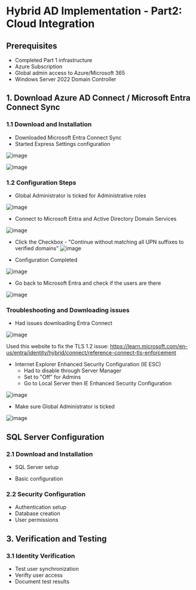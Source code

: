 
# Hybrid AD Implementation - Part2: Cloud Integration 

## Prerequisites 
-  Completed Part 1 infrastructure
-  Azure Subscription
-  Global admin access to Azure/Microsoft 365
-  Windows Server 2022 Domain Controller

## 1. Download Azure AD Connect / Microsoft Entra Connect Sync 
### 1.1 Download and Installation 
- Downloaded Microsoft Entra Connect Sync
- Started Express Settings configuration

![image](https://github.com/user-attachments/assets/1df0375c-6c46-4792-a4ef-255998fe944d)

![image](https://github.com/user-attachments/assets/435d5055-b4d0-4217-8ed7-a2c8af954916)


### 1.2 Configuration Steps

- Global Administrator is ticked for Administrative roles 

![image](https://github.com/user-attachments/assets/d3671540-1d38-41ed-9aea-7727f035a4dc)


- Connect to Microsoft Entra and Active Directory Domain Services

![image](https://github.com/user-attachments/assets/59b839b3-967c-4b1a-ae6e-23fd67e20626)

- Click the Checkbox - "Continue without matching all UPN suffixes to verified domains"
![image](https://github.com/user-attachments/assets/091ca091-2afd-432d-a90f-87851691d4db)

- Configuration Completed

![image](https://github.com/user-attachments/assets/5d269f85-6d7e-4c37-bf0a-a68cffa6ebb5)

- Go back to Microsoft Entra and check if the users are there

![image](https://github.com/user-attachments/assets/5718b886-42bb-4d58-bb0e-c4c6acfd00cc)

### Troubleshooting and Downloading issues
- Had issues downloading Entra Connect

![image](https://github.com/user-attachments/assets/44e87bb0-f064-4d0b-a6a4-bbbed08d0ff3)

Used this website to fix the TLS 1.2 issue: 
https://learn.microsoft.com/en-us/entra/identity/hybrid/connect/reference-connect-tls-enforcement

- Internet Explorer Enhanced Security Configuration (IE ESC)
    - Had to disable through Server Manager
    - Set to "Off" for Admins
    - Go to Local Server then IE Enhanced Security Configuration

![image](https://github.com/user-attachments/assets/98656ed8-2f4d-4aa8-b736-51da0bb649d9)

- Make sure Global Administrator is ticked

![image](https://github.com/user-attachments/assets/59189857-b4c8-4c08-af80-ee68aabe9eb3)


## SQL Server Configuration 
### 2.1 Download and Installation 
- SQL Server setup





- Basic configuration

### 2.2 Security Configuration 
- Authentication setup
- Database creation
- User permissions

## 3. Verification and Testing 
### 3.1 Identity Verification 
- Test user synchronization
- Verifty user access
- Document test results



